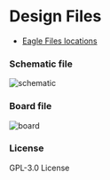 # Design Files

- [Eagle Files locations ](./Eagle/)

### Schematic file

![schematic](images/MSP_Lunchbox_OpenSource_v1_sch.png)

### Board file
![board](images/MSP_Lunchbox_OpenSource_v1_brd.png)

### License
 GPL-3.0 License
